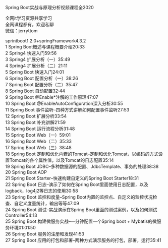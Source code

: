 Spring Boot实战与原理分析视频课程全2020

全网it学习资源共享学习<br>全网课程都有，欢迎私聊<br>微信：jerryttom<br>

sprintboot1.2.0+springFramework4.3.2<br> 1 Spring Boot概述与课程概要介绍20:33<br> 2 Spring4 快速入门59:56<br> 3 Spring4 扩展分析（一）35:49<br> 4 Spring4 扩展分析（二）21:11<br> 5 Spring Boot 快速入门24:01<br> 6 Spring Boot 配置分析（一）38:26<br> 7 Spring Boot 配置分析（二）35:47<br> 8 Spring Boot 自动配置32:44<br> 9 Spring Boot @Enable*注解的工作原理47:07<br> 10 Spring Boot @EnableAutoConfiguration深入分析30:55<br> 11 Spring Boot 事件监听–四种方式讲解如何配置事件监听27:53<br> 12 Spring Boot 扩展分析33:54<br> 13 Spring Boot 补充讲解21:59<br> 14 Spring Boot 运行流程分析31:48<br> 15 Spring Boot Web（一）59:01<br> 16 Spring Boot Web（二）35:33<br> 17 Spring Boot Web（三）38:48<br> 18 Spring Boot 定制和优化内嵌的Tomcat–定制和优化Tomcat，以编码的方式设置Tomcat的各个属性值，以及Tomcat的日志配置35:14<br> 19 Spring Boot JDBC–多种数据源的配置、JdbcTemplate、事务的处理38:38<br> 20 Spring Boot AOP<br> 21 Spring Boot Starter–快速构建自定义的Spring Boot Starter18:31<br> 22 Spring Boot 日志–演示了如何在Spring Boot里面使用日志配置，以及logback，log4j2等日志的使用30:58<br> 23 Spring Boot 监控和度量–Spring Boot内置的监控点、自定义的监控状况检查、自定义度量统计，输出等等47:09<br> 24 Spring Boot 测试–实战演示在Spring Boot里面的测试案例，以及如何测试Controller54:13<br> 25 Spring Boot 构建微服务实战–一分钟配置一个Spring boot + Mybatis的微服务环境01:01:50<br> 26 Spring Boot 服务的注册和发现41:53<br> 27 Spring Boot 应用的打包和部署–两种方式演示服务的打包，部署，运行35:41
